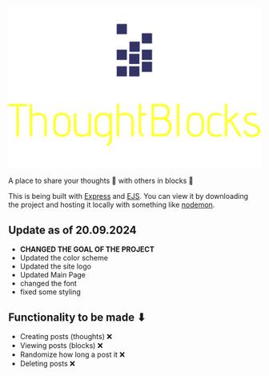 ﻿![ThoughtBlocks Logo](public/resources/logo-no-background.svg)

A place to share your thoughts 💭 with others in blocks 🧱

This is being built with [Express](https://expressjs.com/) and [EJS](https://ejs.co/#about).
You can view it by downloading the project and hosting it locally with something like [nodemon](https://www.npmjs.com/package/nodemon).

## Update as of 20.09.2024

- **CHANGED THE GOAL OF THE PROJECT**
- Updated the color scheme
- Updated the site logo
- Updated Main Page
- changed the font
- fixed some styling

## Functionality to be made ⬇

- Creating posts (thoughts) ❌
- Viewing posts (blocks) ❌
- Randomize how long a post it ❌
- Deleting posts ❌
